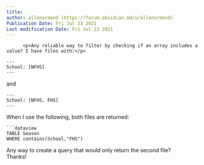 ```yaml
---
title:
author: allenormond (https://forum.obsidian.md/u/allenormond)
Publication Date: Fri Jul 23 2021
Last modification Date: Fri Jul 23 2021
---
```



          <p>Any reliable way to filter by checking if an array includes a value? I have files with:</p>
<pre><code class="lang-auto">---
School: [NFHS]
---
</code></pre>
<p>and</p>
<pre><code class="lang-auto">---
School: [NFHS, FHS]
---
</code></pre>
<p>When I use the following, both files are returned:</p>
<pre><code class="lang-auto">```dataview
TABLE Season
WHERE contains(School,&quot;FHS&quot;)
</code></pre>
<p>Any way to create a query that would only return the second file?<br>
Thanks!</p>
        